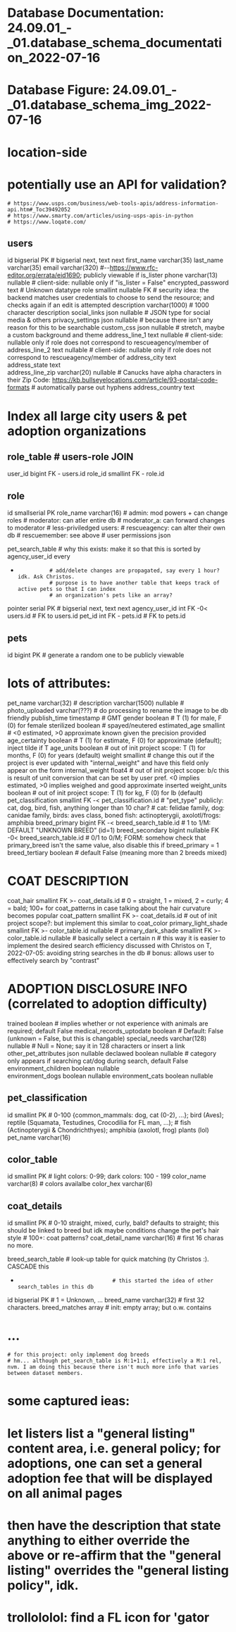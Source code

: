 # Database Documentation: 24.09.01_-_01.database_schema_documentation_2022-07-16
# Database Figure: 24.09.01_-_01.database_schema_img_2022-07-16


# location-side
# potentially use an API for validation?
    # https://www.usps.com/business/web-tools-apis/address-information-api.htm#_Toc39492052
    # https://www.smarty.com/articles/using-usps-apis-in-python
    # https://www.loqate.com/

users
-
id bigserial PK                 # bigserial next, text next
first_name varchar(35)
last_name varchar(35)
email varchar(320)              #--https://www.rfc-editor.org/errata/eid1690; publicly viewable if is_lister
phone varchar(13) nullable      # client-side: nullable only if "is_lister = False"
encrypted_password text         # Unknown datatype
role smallint nullable FK       # security idea: the backend matches user credentials to choose to send the resource; and checks again if an edit is attempted 
description varchar(1000)       # 1000 character description
social_links json nullable      # JSON type for social media & others
privacy_settings json nullable  # because there isn't any reason for this to be searchable
custom_css json nullable        # stretch, maybe a custom background and theme
address_line_1 text nullable    # client-side: nullable only if role does not correspond to rescueagency/member of
address_line_2 text nullable    # client-side: nullable only if role does not correspond to rescueagency/member of
address_city text               
address_state text              
address_line_zip varchar(20) nullable
    # Canucks have alpha characters in their Zip Code: https://kb.bullseyelocations.com/article/93-postal-code-formats
    # automatically parse out hyphens
address_country text
# Index all large city users & pet adoption organizations

role_table                      # users-role JOIN
-
user_id bigint FK - users.id
role_id smallint FK - role.id

role
-
id smallserial PK
role_name varchar(16)
    # admin: mod powers + can change roles
    # moderator: can atler entire db
    # moderator_a: can forward changes to moderator
    # less-priviledged users:
        # rescueagency: can alter their own db
        # rescuemember: see above
        # user
permissions json

pet_search_table    # why this exists: make it so that this is sorted by agency_user_id every 
-               # add/delete changes are propagated, say every 1 hour? idk. Ask Christos.
                # purpose is to have another table that keeps track of active pets so that I can index
                # an organization's pets like an array?
pointer serial PK                   # bigserial next, text next
agency_user_id int FK -0< users.id  # FK to users.id
pet_id int FK - pets.id             # FK to pets.id

pets
-
id bigint PK    # generate a random one to be publicly viewable
# lots of attributes:
pet_name varchar(32)                    # 
description varchar(1500) nullable      # 
photo_uploaded varchar(???)             # do processing to rename the image to be db friendly
publish_time timestamp                  # GMT
gender boolean                          # T (1) for male, F (0) for female
sterilized boolean                      # spayed/neutered
estimated_age smallint                  # <0 estimated, >0 approximate known given the precision provided
age_certainty boolean                   # T (1) for estimate, F (0) for approximate (default); inject tilde if T
    age_units boolean                                               # out of init project scope: T (1) for months, F (0) for years (default)
weight smallint                                                 # change this out if the project is ever updated with "internal_weight" and have this field only appear on the form
    internal_weight float4                                          # out of init project scope: b/c this is result of unit conversion that can be set by user pref. <0 implies estimated, >0 implies weighed and good approximate inserted
    weight_units boolean                                            # out of init project scope: T (1) for kg, F (0) for lb (default)
pet_classification smallint FK -< pet_classification.id         # "pet_type" publicly: cat, dog, bird, fish, anything longer than 10 char?
                                                                # cat: felidae family, dog: canidae family, birds: aves class, boned fish: actinopterygii, axolotl/frogs: amphibia
breed_primary bigint FK -< breed_search_table.id                # 1 to 1/M: DEFAULT "UNKNOWN BREED" (id=1)
breed_secondary bigint nullable FK -0< breed_search_table.id    # 0/1 to 0/M; FORM: somehow check that primary_breed isn't the same value, also disable this if breed_primary = 1
breed_tertiary boolean                                          # default False (meaning more than 2 breeds mixed)
# COAT DESCRIPTION
coat_hair smallint FK >- coat_details.id                    # 0 = straight, 1 = mixed, 2 = curly; 4 = bald; 100+ for coat_patterns in case talking about the hair curvature becomes popular
coat_pattern smallint FK >- coat_details.id                     # out of init project scope?: but implement this similar to coat_color
primary_light_shade smallint FK >- color_table.id nullable  # 
primary_dark_shade smallint FK >- color_table.id  nullable  # basically select a certain n 
    # this way it is easier to implement the desired search efficiency discussed with Christos on T, 2022-07-05: avoiding string searches in the db
    # bonus: allows user to effectively search by "contrast"
# ADOPTION DISCLOSURE INFO (correlated to adoption difficulty)
trained boolean                         # implies whether or not experience with animals are required; default False
medical_records_uptodate boolean        # Default: False (unknown = False, but this is changable)
special_needs varchar(128) nullable     # Null = None; say it in 128 characters or insert a link
other_pet_attributes json nullable
    declawed boolean nullable               # category only appears if searching cat/dog during search, default False
    environment_children boolean nullable   
    environment_dogs boolean nullable
    environment_cats boolean nullable

pet_classification
-
id smallint PK      # 0-100 {common_mammals: dog, cat (0-2), ...}; bird (Aves); reptile (Squamata, Testudines, Crocodilia for FL man, ...); 
    # fish (Actinopterygii & Chondrichthyes); amphibia (axolotl, frog) plants (lol)
pet_name varchar(16)

color_table
-
id smallint PK       # light colors: 0-99; dark colors: 100 - 199
color_name varchar(8)
    # colors availalbe
color_hex varchar(6)

coat_details
-
id smallint PK
    # 0-10 straight, mixed, curly, bald? defaults to straight; this should be linked to breed but idk maybe conditions change the pet's hair style 
    # 100+: coat patterns?
coat_detail_name varchar(16)    # first 16 charas no more.

breed_search_table              # look-up table for quick matching (ty Christos :). CASCADE this
-                                   # this started the idea of other search_tables in this db
id bigserial PK                 # 1 = Unknown, ...
breed_name varchar(32)          # first 32 characters.
breed_matches array             # init: empty array; but o.w. contains 
# ...
    # for this project: only implement dog breeds
    # hm... although pet_search_table is M:1+1:1, effectively a M:1 rel, nvm. I am doing this because there isn't much more info that varies between dataset members. 

# some captured ieas:
# let listers list a "general listing" content area, i.e. general policy; for adoptions, one can set a general adoption fee that will be displayed on all animal pages
# then have the description that state anything to either override the above or re-affirm that the "general listing" overrides the "general listing policy", idk.
# trollololol: find a FL icon for 'gator
